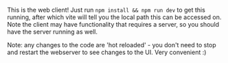 This is the web client! Just run `npm install && npm run dev` to get this running, after which vite will tell you the local path this can be accessed on. Note the client may have functionality that requires a server, so you should have the server running as well.

Note: any changes to the code are 'hot reloaded' - you don't need to stop and restart the webserver to see changes to the UI. Very convenient :)